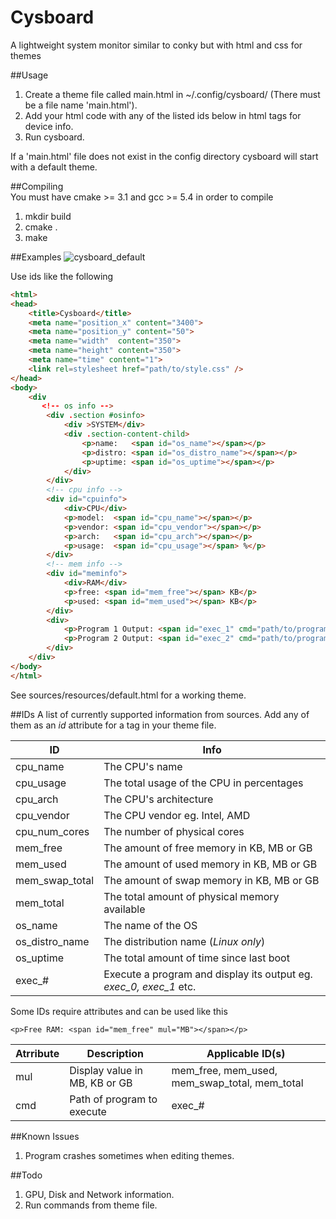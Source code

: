 Cysboard 
=========
A lightweight system monitor similar to conky but with html and css for themes

##Usage
1. Create a theme file called main.html in ~/.config/cysboard/ (There must be a file name 'main.html').
2. Add your html code with any of the listed ids below in html tags for device info.
3. Run cysboard.

If a 'main.html' file does not exist in the config directory cysboard will start with a default theme.

##Compiling  
You must have cmake >= 3.1 and gcc >= 5.4 in order to compile

1. mkdir build
2. cmake .
3. make


##Examples
![cysboard_default](https://cloud.githubusercontent.com/assets/3809183/22162361/04db2e0c-df14-11e6-8448-45829ca36e8b.png)

Use ids like the following 

```html
<html>
<head>
    <title>Cysboard</title>
    <meta name="position_x" content="3400">
    <meta name="position_y" content="50">
    <meta name="width"  content="350">
    <meta name="height" content="350">
    <meta name="time" content="1">
    <link rel=stylesheet href="path/to/style.css" />
</head>
<body>
    <div
       <!-- os info -->
        <div .section #osinfo>
            <div >SYSTEM</div>
            <div .section-content-child>
                <p>name:   <span id="os_name"></span></p>
                <p>distro: <span id="os_distro_name"></span></p>
                <p>uptime: <span id="os_uptime"></span></p>
            </div>
        </div>
        <!-- cpu info -->
        <div id="cpuinfo">
            <div>CPU</div>
            <p>model:  <span id="cpu_name"></span></p>
            <p>vendor: <span id="cpu_vendor"></span></p>
            <p>arch:   <span id="cpu_arch"></span></p>
            <p>usage:  <span id="cpu_usage"></span> %</p>
        </div>
        <!-- mem info -->
        <div id="meminfo">
            <div>RAM</div>
            <p>free: <span id="mem_free"></span> KB</p>
            <p>used: <span id="mem_used"></span> KB</p>
        </div>
        <div>
            <p>Program 1 Output: <span id="exec_1" cmd="path/to/program"></span></p>
            <p>Program 2 Output: <span id="exec_2" cmd="path/to/program"></span></p>	    	
        </div>
    </div>
</body>
</html>
```
See sources/resources/default.html for a working theme.

##IDs
A list of currently supported information from sources. Add any of
them as an *id* attribute for a tag in your theme file.

ID             | Info
-------------- | -----------------
cpu_name       | The CPU's name                                 
cpu_usage      | The total usage of the CPU in percentages      
cpu_arch       | The CPU's architecture                         
cpu_vendor     | The CPU vendor eg. Intel, AMD                  
cpu_num_cores  | The number of physical cores                
mem_free       | The amount of free memory in KB, MB or GB                
mem_used       | The amount of used memory in KB, MB or GB                
mem_swap_total | The amount of swap memory in KB, MB or GB                
mem_total      | The total amount of physical memory available
os_name        | The name of the OS        
os_distro_name | The distribution name (*Linux only*)       
os_uptime      | The total amount of time since last boot
exec_#         | Execute a program and display its output eg. *exec_0, exec_1* etc.

Some IDs require attributes and can be used like this

	<p>Free RAM: <span id="mem_free" mul="MB"></span></p>

Atrribute       | Description                       | Applicable ID(s)
----------------| --------------------------------- | ---------------------------------------------
mul             | Display value in MB, KB or GB     | mem_free, mem_used, mem_swap_total, mem_total
cmd             | Path of program to execute        | exec_#


##Known Issues
1. Program crashes sometimes when editing themes.

##Todo
1. GPU, Disk and Network information.
2. Run commands from theme file.
